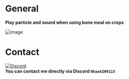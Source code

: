 # General
**Play particle and sound when using bone meal on crops**

![image](https://user-images.githubusercontent.com/60387689/178136951-db5c3b65-80c2-462b-b3cf-50b90992d7b5.png)

# Contact
[![Discord](https://img.shields.io/discord/986553214889517088?label=discord&color=7289DA&logo=discord)](https://discord.gg/j2X83ujT6c)\
**You can contact me directly via Discord `NhanAZ#9115`**
